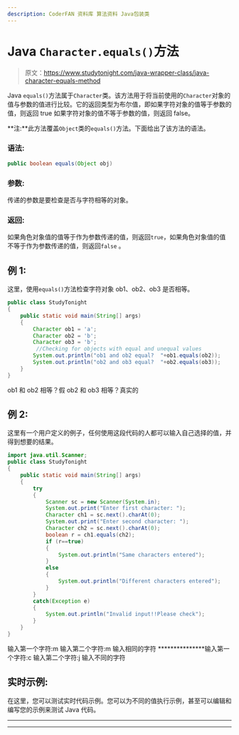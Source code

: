```yaml
---
description: CoderFAN 资料库 算法资料 Java包装类
---
```


# Java `Character.equals()`方法

> 原文：<https://www.studytonight.com/java-wrapper-class/java-character-equals-method>

Java `equals()`方法属于`Character`类。该方法用于将当前使用的`Character`对象的值与参数的值进行比较。它的返回类型为布尔值，即如果字符对象的值等于参数的值，则返回 true 如果字符对象的值不等于参数的值，则返回 false。

**注:**此方法覆盖`Object`类的`equals()`方法。下面给出了该方法的语法。

### 语法:

```java
public boolean equals(Object obj)
```

### 参数:

传递的参数是要检查是否与字符相等的对象。

### 返回:

如果角色对象值的值等于作为参数传递的值，则返回`true`，如果角色对象值的值不等于作为参数传递的值，则返回`false` 。

## 例 1:

这里，使用`equals()`方法检查字符对象 ob1、ob2、ob3 是否相等。

```java
public class StudyTonight 
{  
    public static void main(String[] args) 
    {          
        Character ob1 = 'a'; 
        Character ob2 = 'b'; 
        Character ob3 = 'b';           
         //Checking for objects with equal and unequal values
        System.out.println("ob1 and ob2 equal?  "+ob1.equals(ob2));  
        System.out.println("ob2 and ob3 equal?  "+ob2.equals(ob3));                      
    }  
} 
```

ob1 和 ob2 相等？假
ob2 和 ob3 相等？真实的

## 例 2:

这里有一个用户定义的例子，任何使用这段代码的人都可以输入自己选择的值，并得到想要的结果。

```java
import java.util.Scanner;  
public class StudyTonight 
{  
	public static void main(String[] args)
	{          
		try
		{
			Scanner sc = new Scanner(System.in);  
			System.out.print("Enter first character: ");  
			Character ch1 = sc.next().charAt(0);  
			System.out.print("Enter second character: ");  
			Character ch2 = sc.next().charAt(0);  
			boolean r = ch1.equals(ch2);  
			if (r==true)
			{               
				System.out.println("Same characters entered");  
			}  
			else
			{  
				System.out.println("Different characters entered");  
			}
		}
		catch(Exception e)
		{
			System.out.println("Invalid input!!Please check");
		}
	}  
} 
```

输入第一个字符:m
输入第二个字符:m
输入相同的字符
***************输入第一个字符:c
输入第二个字符:j
输入不同的字符

## 实时示例:

在这里，您可以测试实时代码示例。您可以为不同的值执行示例，甚至可以编辑和编写您的示例来测试 Java 代码。

* * *

* * *